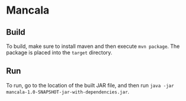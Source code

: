 # Mancala

## Build

To build, make sure to install maven and then execute `mvn package`. The package is placed into the `target` directory.

## Run

To run, go to the location of the built JAR file, and then run
`java -jar mancala-1.0-SNAPSHOT-jar-with-dependencies.jar`.